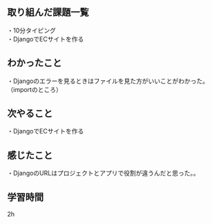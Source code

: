 ## 取り組んだ課題一覧
・10分タイピング
<br>・DjangoでECサイトを作る
## わかったこと
・Djangoのエラーを見るときはファイルを見た方がいいことがわかった。（importのところ）
## 次やること
・DjangoでECサイトを作る

## 感じたこと
・DjangoのURLはプロジェクトとアプリで役割が違うんだと思った。。
## 学習時間
2h
